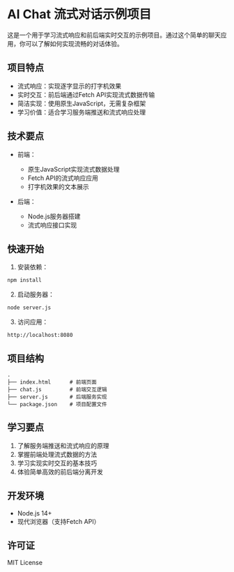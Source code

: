 # AI Chat 流式对话示例项目

这是一个用于学习流式响应和前后端实时交互的示例项目。通过这个简单的聊天应用，你可以了解如何实现流畅的对话体验。

## 项目特点

- 流式响应：实现逐字显示的打字机效果
- 实时交互：前后端通过Fetch API实现流式数据传输
- 简洁实现：使用原生JavaScript，无需复杂框架
- 学习价值：适合学习服务端推送和流式响应处理

## 技术要点

- 前端：
  - 原生JavaScript实现流式数据处理
  - Fetch API的流式响应应用
  - 打字机效果的文本展示

- 后端：
  - Node.js服务器搭建
  - 流式响应接口实现

## 快速开始

1. 安装依赖：
```bash
npm install
```

2. 启动服务器：
```bash
node server.js
```

3. 访问应用：
```
http://localhost:8080
```

## 项目结构

```
.
├── index.html      # 前端页面
├── chat.js         # 前端交互逻辑
├── server.js       # 后端服务实现
└── package.json    # 项目配置文件
```

## 学习要点

1. 了解服务端推送和流式响应的原理
2. 掌握前端处理流式数据的方法
3. 学习实现实时交互的基本技巧
4. 体验简单高效的前后端分离开发

## 开发环境

- Node.js 14+
- 现代浏览器（支持Fetch API）

## 许可证

MIT License